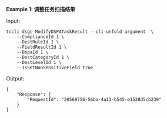 **Example 1: 调整任务扫描结果**



Input: 

```
tccli dsgc ModifyDSPATaskResult --cli-unfold-argument  \
    --ComplianceId 1 \
    --DestRuleId 1 \
    --FieldResultId 1 \
    --DspaId 1 \
    --DestCategoryId 1 \
    --DestLevelId 1 \
    --IsSetNonSensitiveField true
```

Output: 
```
{
    "Response": {
        "RequestId": "20569756-56ba-4a13-b545-e1528d5cb239"
    }
}
```

